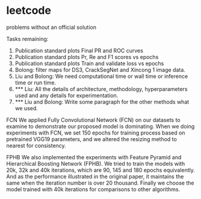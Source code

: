 # leetcode
problems without an official solution

Tasks remaining:
1.	Publication standard plots Final PR and ROC curves
2.	Publication standard plots Pr, Re and F1 scores vs epochs
3.	Publication standard plots Train and validate loss vs epochs
4.	Bolong: filter maps for DS3, CrackSegNet and Xincong 1 image data.
5.	Liu and Bolong: We need computational time or wall time or inference time or run time.
6.	*** Liu: All the details of architecture, methodology, hyperparameters used and any details for experimentation.
7.	*** Liu and Bolong: Write some paragraph for the other methods what we used.

FCN
We applied Fully Convolutional Network (FCN) on our datasets to examine to demonstrate our proposed model is dominating. When we doing experiments with FCN, we set 150 epochs for training process based on pretrained VGG19 parameters, and we altered the resizing method to nearest for consistency. 

FPHB
We also implemented the experiments with Feature Pyramid and Hierarchical Boosting Network (FPHB). We tried to train the models with 20k, 32k and 40k iterations, which are 90, 145 and 180 epochs equivalently. And as the performance illustrated in the original paper, it maintains the same when the iteration number is over 20 thousand. Finally we choose the model trained with 40k iterations for comparisons to other algorithms.
